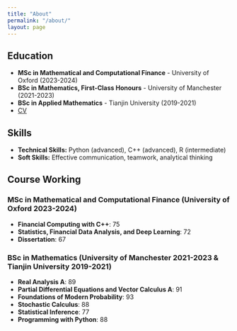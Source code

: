 ```yaml
---
title: "About"
permalink: "/about/"
layout: page
---
```


## Education
- **MSc in Mathematical and Computational Finance** - University of Oxford (2023-2024)
- **BSc in Mathematics, First-Class Honours** - University of Manchester (2021-2023)
- **BSc in Applied Mathematics** - Tianjin University (2019-2021)
- [CV](YanDu-CV-latest.pdf)

## Skills
- **Technical Skills:** Python (advanced), C++ (advanced), R (intermediate)
- **Soft Skills:** Effective communication, teamwork, analytical thinking

## Course Working

### MSc in Mathematical and Computational Finance (University of Oxford 2023-2024)
- **Financial Computing with C++**: 75  
- **Statistics, Financial Data Analysis, and Deep Learning**: 72  
- **Dissertation**: 67  

### BSc in Mathematics (University of Manchester 2021-2023 & Tianjin University 2019-2021)
- **Real Analysis A**: 89  
- **Partial Differential Equations and Vector Calculus A**: 91  
- **Foundations of Modern Probability**: 93  
- **Stochastic Calculus**: 88  
- **Statistical Inference**: 77  
- **Programming with Python**: 88  


